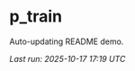 # p_train

Auto-updating README demo.

<!--START_SECTION:status-->
_Last run: 2025-10-17 17:19 UTC_
<!--END_SECTION:status-->
























































































































































































































































































































































































































































































































































































































































































































































































































































































































































































































































































































































































































































































